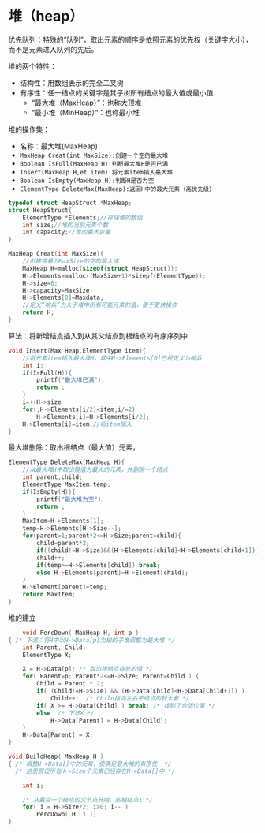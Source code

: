 # 堆（heap）

优先队列：特殊的“队列”，取出元素的顺序是依照元素的优先权（关键字大小），而不是元素进入队列的先后。

堆的两个特性：
- 结构性：用数组表示的完全二叉树
- 有序性：任一结点的关键字是其子树所有结点的最大值或最小值
    - “最大堆（MaxHeap）”：也称大顶堆
    - “最小堆（MinHeap）”：也称最小堆

堆的操作集：
- 名称：最大堆(MaxHeap)
- `MaxHeap Creat(int MaxSize):创建一个空的最大堆`
- `Boolean IsFull(MaxHeap H):判断最大堆H是否已满`
- `Insert(MaxHeap H,et item):将元素item插入最大堆`
- `Boolean IsEmpty(MaxHeap H):判断H是否为空`
- `ElementType DeleteMax(MaxHeap):返回H中的最大元素（高优先级）`
  
```c
typedef struct HeapStruct *MaxHeap;
struct HeapStruct{
    ElementType *Elements;//存储堆的数组
    int size;//堆的当前元素个数
    int capacity;//堆的最大容量
}
```

```c
MaxHeap Creat(int MaxSize){
    //创建容量为MaxSize的空的最大堆
    MaxHeap H=malloc(sizeof(struct HeapStruct));
    H->Elements=malloc((MaxSize+1)*sizepf(ElementType));
    H->size=0;
    H->capacity=MaxSize;
    H->Elements[0]=Maxdata;
    //定义“哨兵”为大于堆中所有可能元素的值，便于更快操作
    return H;
}
```

算法：将新增结点插入到从其父结点到根结点的有序序列中

```c
void Insert(Max Heap,ElementType item){
    //将元素item插入最大堆H，其中H->Elements[0]已经定义为哨兵
    int i;
    if(IsFull(H)){
        printf("最大堆已满");
        return ;
    }
    i=++H->size
    for(;H->Elements[i/2]<item;i/=2)
        H->Elements[i]=H->Elements[i/2];
    H->Elements[i]=item;//将item插入
}
```
最大堆删除：取出根结点（最大值）元素，

```c
ElementType DeleteMax(MaxHeap H){
    //从最大堆H中取出键值为最大的元素，并删除一个结点
    int parent,child;
    ElementType MaxItem,temp;
    if(IsEmpty(H)){
        printf("最大堆为空");
        return ;
    }
    MaxItem=H->Elements[1];
    temp=H->Elements[H->Size--];
    for(parent=1;parent*2<=H->Size;parent=child){
        child=parent*2;
        if((child!=H->Size)&&(H->Elements[child]<H->Elements[child+1]))
        child++;
        if(temp>=H->Elements[child]) break;
        else H->Elements[parent]=H->Element[child];
    }
    H->Element[parent]=temp;
    return MaxItem;
}
```

堆的建立

```c
    void PercDown( MaxHeap H, int p )
{ /* 下滤：将H中以H->Data[p]为根的子堆调整为最大堆 */
    int Parent, Child;
    ElementType X;

    X = H->Data[p]; /* 取出根结点存放的值 */
    for( Parent=p; Parent*2<=H->Size; Parent=Child ) {
        Child = Parent * 2;
        if( (Child!=H->Size) && (H->Data[Child]<H->Data[Child+1]) )
            Child++;  /* Child指向左右子结点的较大者 */
        if( X >= H->Data[Child] ) break; /* 找到了合适位置 */
        else  /* 下滤X */
            H->Data[Parent] = H->Data[Child];
    }
    H->Data[Parent] = X;
}

void BuildHeap( MaxHeap H )
{ /* 调整H->Data[]中的元素，使满足最大堆的有序性  */
  /* 这里假设所有H->Size个元素已经存在H->Data[]中 */

    int i;

    /* 从最后一个结点的父节点开始，到根结点1 */
    for( i = H->Size/2; i>0; i-- )
        PercDown( H, i );
}
```